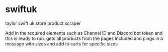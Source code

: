 # swiftuk
taylor swift uk store product scraper

Add in the required elements such as Channel ID and Discord bot token and this is ready to run.
gets all products from the pages included and pings in a message with sizes and add to carts for specific sizes
